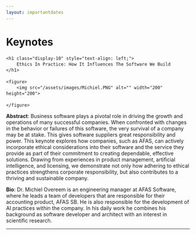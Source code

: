 ```yaml
---
layout: importantdates
---
```



<div class="col-lg8 mx-auto">
    <h1 class="display-4" style="text-align: left;">
        Keynotes
    </h1>

    <h1 class="display-10" style="text-align: left;">
        Ethics In Practice: How It Influences The Software We Build
    </h1>
    
    <figure>
        <img src="/assets/images/Michiel.PNG" alt="" width="200" height="200">
        
    </figure>  

<p> <b>Abstract</b>: Business software plays a pivotal role in driving the growth and operations of many successful companies. When confronted with changes in the behavior or failures of this software, the very survival of a company may be at stake. This gives software suppliers great responsibility and power. This keynote explores how companies, such as AFAS, can actively incorporate ethical considerations into their software and the service they provide as part of their commitment to creating dependable, effective solutions. Drawing from experiences in product management, artificial intelligence, and licensing, we demonstrate not only how adhering to ethical practices strengthens corporate responsibility, but also contributes to a thriving and sustainable company. </p>


<p><b>Bio</b>: Dr. Michiel Overeem is an engineering manager at AFAS Software, where he leads a team of developers that are responsible for their accounting product, AFAS SB. He is also responsible for the development of AI practices within the company. In his daily work he combines his background as software developer and architect with an interest in scientific research.</p>

<hr>
